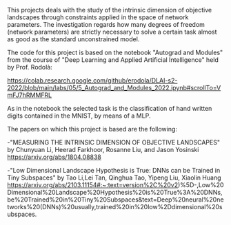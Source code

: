 This projects deals with the study of the intrinsic dimension of objective landscapes through constraints applied in the space of network parameters. The investigation regards how many degrees of freedom (network parameters) are strictly necessary to solve a certain task almost as good as the standard unconstrained model.

The code for this project is based on the notebook "Autograd and Modules" from the course of "Deep Learning and Applied Artificial Intelligence" held by Prof. Rodolà:

https://colab.research.google.com/github/erodola/DLAI-s2-2022/blob/main/labs/05/5_Autograd_and_Modules_2022.ipynb#scrollTo=VmFJ7hRMMFRL

As in the notebook the selected task is the classification of hand written digits contained in the MNIST, by means of a MLP.


The papers on which this project is based are the following:

-"MEASURING THE INTRINSIC DIMENSION OF OBJECTIVE LANDSCAPES" by Chunyuan Li, Heerad Farkhoor, Rosanne Liu, and Jason Yosinski
https://arxiv.org/abs/1804.08838

-"Low Dimensional Landscape Hypothesis is True: DNNs can be Trained in Tiny Subspaces" by Tao Li,Lei Tan, Qinghua Tao, Yipeng Liu, Xiaolin Huang
https://arxiv.org/abs/2103.11154#:~:text=version%2C%20v2)%5D-,Low%20Dimensional%20Landscape%20Hypothesis%20is%20True%3A%20DNNs,be%20Trained%20in%20Tiny%20Subspaces&text=Deep%20neural%20networks%20(DNNs)%20usually,trained%20in%20low%2Ddimensional%20subspaces.
